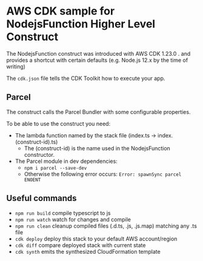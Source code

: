 # AWS CDK sample for NodejsFunction Higher Level Construct

The NodejsFunction construct was introduced with AWS CDK 1.23.0 .
and provides a shortcut with certain defaults (e.g. Node.js 12.x by the time of writing)

The `cdk.json` file tells the CDK Toolkit how to execute your app.

## Parcel

The construct calls the Parcel Bundler with some configurable properties.

To be able to use the construct you need:

- The lambda function named by the stack file (index.ts -> index.(construct-id).ts)
  - The (construct-id) is the name used in the NodejsFunction constructor.
- The Parcel module in dev dependencies:
  - `npm i parcel --save-dev`
  - Otherwise the following error occurs: `Error: spawnSync parcel ENOENT`

## Useful commands

- `npm run build`   compile typescript to js
- `npm run watch`   watch for changes and compile
- `npm run clean`   cleanup compiled files (.d.ts, .js, .js.map) matching any .ts file
- `cdk deploy`      deploy this stack to your default AWS account/region
- `cdk diff`        compare deployed stack with current state
- `cdk synth`       emits the synthesized CloudFormation template
